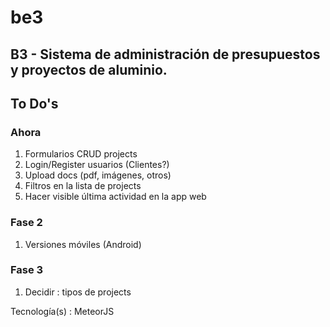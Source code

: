 # be3

## B3 - Sistema de administración de presupuestos y proyectos de aluminio.

## To Do's
### Ahora
1. Formularios CRUD projects
2. Login/Register usuarios (Clientes?)
3. Upload docs (pdf, imágenes, otros)
4. Filtros en la lista de projects
5. Hacer visible última actividad en la app web

### Fase 2
1. Versiones móviles (Android)

### Fase 3
1. Decidir : tipos de projects


Tecnología(s) : MeteorJS
